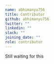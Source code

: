 ```yaml
---
name: abhimanyu756
title: Contributor
github: abhimanyu756
twitter: ""
linkedin: ""
slack: ""
joining_date: ""
role: contributor
---
```


Still waiting for this
